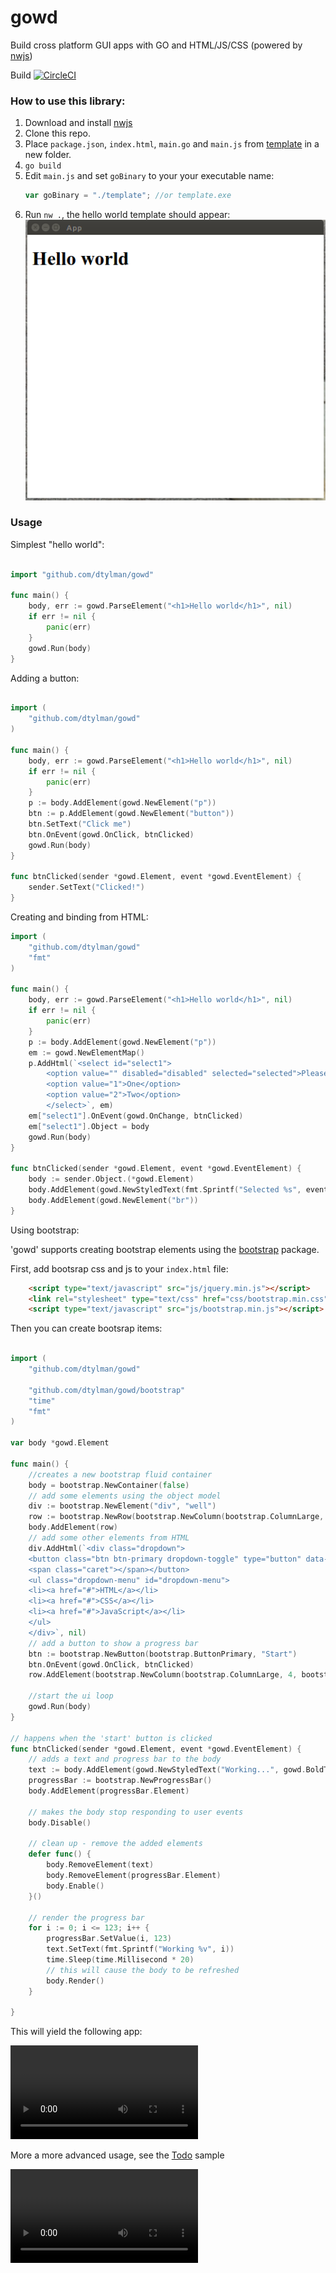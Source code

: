 # gowd

Build cross platform GUI apps with GO and HTML/JS/CSS (powered by [nwjs](https://nwjs.io/))

Build [![CircleCI](https://circleci.com/gh/dtylman/gowd.svg?style=svg)](https://circleci.com/gh/dtylman/gowd)

### How to use this library:

1. Download and install [nwjs](https://nwjs.io/)
1. Clone this repo.
1. Place `package.json`, `index.html`, `main.go` and `main.js` from [template](cmd/template/) in a new folder. 
1. `go build`
1. Edit `main.js` and set `goBinary` to your your executable name:
    ```javascript
    var goBinary = "./template"; //or template.exe
    ```
1. Run `nw .`, the hello world template should appear:
![hello-world](cmd/template/hello-world.png)

### Usage

Simplest "hello world":
```go

import "github.com/dtylman/gowd"

func main() {
	body, err := gowd.ParseElement("<h1>Hello world</h1>", nil)
	if err != nil {
		panic(err)
	}
	gowd.Run(body)
}

```

Adding a button:

```go

import (
	"github.com/dtylman/gowd"
)

func main() {
	body, err := gowd.ParseElement("<h1>Hello world</h1>", nil)
	if err != nil {
		panic(err)
	}
	p := body.AddElement(gowd.NewElement("p"))
	btn := p.AddElement(gowd.NewElement("button"))
	btn.SetText("Click me")
	btn.OnEvent(gowd.OnClick, btnClicked)
	gowd.Run(body)
}

func btnClicked(sender *gowd.Element, event *gowd.EventElement) {
	sender.SetText("Clicked!")
}
```

Creating and binding from HTML:
```go
import (
	"github.com/dtylman/gowd"
	"fmt"
)

func main() {
	body, err := gowd.ParseElement("<h1>Hello world</h1>", nil)
	if err != nil {
		panic(err)
	}
	p := body.AddElement(gowd.NewElement("p"))
	em := gowd.NewElementMap()
	p.AddHtml(`<select id="select1">
		<option value="" disabled="disabled" selected="selected">Please select a name</option>
		<option value="1">One</option>
		<option value="2">Two</option>
		</select>`, em)
	em["select1"].OnEvent(gowd.OnChange, btnClicked)
	em["select1"].Object = body
	gowd.Run(body)
}

func btnClicked(sender *gowd.Element, event *gowd.EventElement) {
	body := sender.Object.(*gowd.Element)
	body.AddElement(gowd.NewStyledText(fmt.Sprintf("Selected %s", event.GetValue()), gowd.BoldText))
	body.AddElement(gowd.NewElement("br"))
}
```

Using bootstrap:

'gowd' supports creating bootstrap elements using the [bootstrap](bootstrap/) package.

First, add bootsrap css and js to your `index.html` file:
```html
    <script type="text/javascript" src="js/jquery.min.js"></script>
    <link rel="stylesheet" type="text/css" href="css/bootstrap.min.css"/>
    <script type="text/javascript" src="js/bootstrap.min.js"></script>
```

Then you can create bootsrap items:

```go

import (
	"github.com/dtylman/gowd"

	"github.com/dtylman/gowd/bootstrap"
	"time"
	"fmt"
)

var body *gowd.Element

func main() {
	//creates a new bootstrap fluid container
	body = bootstrap.NewContainer(false)
	// add some elements using the object model
	div := bootstrap.NewElement("div", "well")
	row := bootstrap.NewRow(bootstrap.NewColumn(bootstrap.ColumnLarge, 6, div))
	body.AddElement(row)
	// add some other elements from HTML
	div.AddHtml(`<div class="dropdown">
	<button class="btn btn-primary dropdown-toggle" type="button" data-toggle="dropdown">Dropdown Example
	<span class="caret"></span></button>
	<ul class="dropdown-menu" id="dropdown-menu">
	<li><a href="#">HTML</a></li>
	<li><a href="#">CSS</a></li>
	<li><a href="#">JavaScript</a></li>
	</ul>
	</div>`, nil)
	// add a button to show a progress bar
	btn := bootstrap.NewButton(bootstrap.ButtonPrimary, "Start")
	btn.OnEvent(gowd.OnClick, btnClicked)
	row.AddElement(bootstrap.NewColumn(bootstrap.ColumnLarge, 4, bootstrap.NewElement("div", "well", btn)))

	//start the ui loop
	gowd.Run(body)
}

// happens when the 'start' button is clicked
func btnClicked(sender *gowd.Element, event *gowd.EventElement) {
	// adds a text and progress bar to the body 
	text := body.AddElement(gowd.NewStyledText("Working...", gowd.BoldText))
	progressBar := bootstrap.NewProgressBar()
	body.AddElement(progressBar.Element)
	
	// makes the body stop responding to user events
	body.Disable()
	
	// clean up - remove the added elements
	defer func() {
		body.RemoveElement(text)
		body.RemoveElement(progressBar.Element)
		body.Enable()
	}()

	// render the progress bar
	for i := 0; i <= 123; i++ {
		progressBar.SetValue(i, 123)
		text.SetText(fmt.Sprintf("Working %v", i))
		time.Sleep(time.Millisecond * 20)
		// this will cause the body to be refreshed
		body.Render()
	}

}
```

This will yield the following app:

![Simple](docs/template.mkv)

More a more advanced usage, see the [Todo](cmd/todomvc/readme.md) sample

![TodoMVC](docs/todomvc.mkv)

